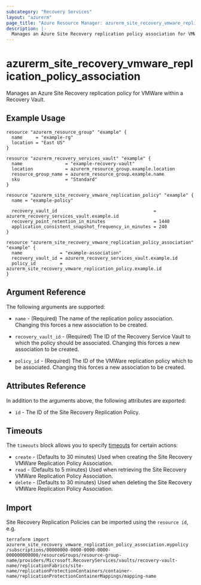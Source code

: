 ```yaml
---
subcategory: "Recovery Services"
layout: "azurerm"
page_title: "Azure Resource Manager: azurerm_site_recovery_vmware_replication_policy_association"
description: |-
  Manages an Azure Site Recovery replication policy association for VMWare on Azure.
---
```


# azurerm_site_recovery_vmware_replication_policy_association

Manages an Azure Site Recovery replication policy for VMWare within a Recovery Vault.

## Example Usage

```hcl
resource "azurerm_resource_group" "example" {
  name     = "example-rg"
  location = "East US"
}

resource "azurerm_recovery_services_vault" "example" {
  name                = "example-recovery-vault"
  location            = azurerm_resource_group.example.location
  resource_group_name = azurerm_resource_group.example.name
  sku                 = "Standard"
}

resource "azurerm_site_recovery_vmware_replication_policy" "example" {
  name = "example-policy"

  recovery_vault_id                                    = azurerm_recovery_services_vault.example.id
  recovery_point_retention_in_minutes                  = 1440
  application_consistent_snapshot_frequency_in_minutes = 240
}

resource "azurerm_site_recovery_vmware_replication_policy_association" "example" {
  name              = "example-association"
  recovery_vault_id = azurerm_recovery_services_vault.example.id
  policy_id         = azurerm_site_recovery_vmware_replication_policy.example.id
}
```

## Argument Reference

The following arguments are supported:

* `name` - (Required) The name of the replication policy association. Changing this forces a new association to be created.

* `recovery_vault_id` - (Required) The ID of the Recovery Service Vault to which the policy should be associated.
  Changing this forces a new association to be created.

* `policy_id` - (Required) The ID of the VMWare replication policy which to be associated. Changing this forces a new association to be created.

## Attributes Reference

In addition to the arguments above, the following attributes are exported:

* `id` - The ID of the Site Recovery Replication Policy.

## Timeouts

The `timeouts` block allows you to
specify [timeouts](https://www.terraform.io/language/resources/syntax#operation-timeouts) for certain actions:

* `create` - (Defaults to 30 minutes) Used when creating the Site Recovery VMWare Replication Policy Association.
* `read` - (Defaults to 5 minutes) Used when retrieving the Site Recovery VMWare Replication Policy Association.
* `delete` - (Defaults to 30 minutes) Used when deleting the Site Recovery VMWare Replication Policy Association.

## Import

Site Recovery Replication Policies can be imported using the `resource id`, e.g.

```shell
terraform import azurerm_site_recovery_vmware_replication_policy_association.mypolicy /subscriptions/00000000-0000-0000-0000-000000000000/resourceGroups/resource-group-name/providers/Microsoft.RecoveryServices/vaults/recovery-vault-name/replicationFabrics/site-name/replicationProtectionContainers/container-name/replicationProtectionContainerMappings/mapping-name
```
